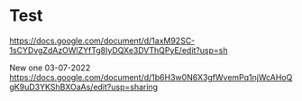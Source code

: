 # Test
https://docs.google.com/document/d/1axM92SC-1sCYDvgZdAzOWlZYfTg8IyDQXe3DVThQPyE/edit?usp=sh

New one 03-07-2022
https://docs.google.com/document/d/1b6H3w0N6X3gfWvemPq1njWcAHoQgK9uD3YKShBXOaAs/edit?usp=sharing
